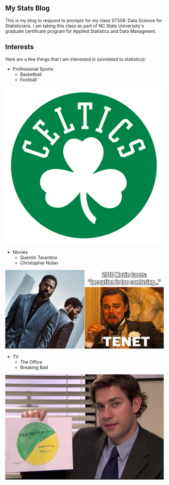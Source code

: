 ## My Stats Blog
This is my blog to respond to prompts for my class ST558: Data Science for Statisticians. I am taking this class as part of NC State Univerisity's graduate certificate program for Applied Statistics and Data Managment.

## Interests
Here are a few things that I am interested in (unrelated to statistics):

* Professional Sports  
    + Basketball  
    + Football  
  
![](/Celtics.png)
  
* Movies
    + Quentin Tarantino  
    + Christopher Nolan
  
![](/Tenet_Meme.png)  
  
* TV  
    + The Office  
    + Breaking Bad
  
![](/The_Office.jpg)  
  
 
